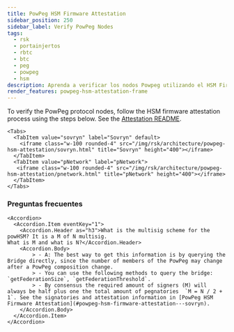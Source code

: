 ```yaml
---
title: PowPeg HSM Firmware Attestation
sidebar_position: 250
sidebar_label: Verify PowPeg Nodes
tags:
  - rsk
  - portainjertos
  - rbtc
  - btc
  - peg
  - powpeg
  - hsm
description: Aprenda a verificar los nodos Powpeg utilizando el HSM Firmware Attestation.
render_features: powpeg-hsm-attestation-frame
---
```


To verify the PowPeg protocol  nodes, follow the HSM firmware attestation process using the steps below. See the [Attestation README](https://github.com/rsksmart/rsk-powhsm/blob/2.3.5/docs/attestation.md).

```mdx-code-block
<Tabs>
  <TabItem value="sovryn" label="Sovryn" default>
    <iframe class="w-100 rounded-4" src="/img/rsk/architecture/powpeg-hsm-attestation/sovryn.html" title="Sovryn" height="400"></iframe>
  </TabItem>
  <TabItem value="pNetwork" label="pNetwork">
   <iframe class="w-100 rounded-4" src="/img/rsk/architecture/powpeg-hsm-attestation/pnetwork.html" title="pNetwork" height="400"></iframe>
  </TabItem>
</Tabs>
```

### Preguntas frecuentes

```mdx-code-block
<Accordion>
  <Accordion.Item eventKey="1">
    <Accordion.Header as="h3">What is the multisig scheme for the powHSM? It is a M of N multisig.
What is M and what is N?</Accordion.Header>
    <Accordion.Body>
        > - A: The best way to get this information is by querying the Bridge directly, since the number of members of the PowPeg may change after a PowPeg composition change.
        > - You can use the following methods to query the bridge: `getFederationSize`, `getFederationThreshold`.
        > - By consensus the required amount of signers (M) will always be half plus one the total amount of pegnatories  `M = N / 2 + 1`. See the signatories and attestation information in [PowPeg HSM Firmware Attestation](#powpeg-hsm-firmware-attestation---sovryn).
    </Accordion.Body>
  </Accordion.Item>
</Accordion>
```

